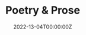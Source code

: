 ---
title: "Poetry & Prose"  # Add a page title.
summary: "Hello!"  # Add a page description.
date: "2022-13-04T00:00:00Z"  # Add today's date.
type: "widget_page"  # Page type is a Widget Page
---